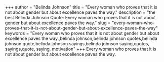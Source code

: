 +++
author = "Belinda Johnson"
title = "Every woman who proves that it is not about gender but about excellence paves the way."
description = "the best Belinda Johnson Quote: Every woman who proves that it is not about gender but about excellence paves the way."
slug = "every-woman-who-proves-that-it-is-not-about-gender-but-about-excellence-paves-the-way"
keywords = "Every woman who proves that it is not about gender but about excellence paves the way.,belinda johnson,belinda johnson quotes,belinda johnson quote,belinda johnson sayings,belinda johnson saying,quotes, sayings,quote, saying, motivation"
+++
Every woman who proves that it is not about gender but about excellence paves the way.

